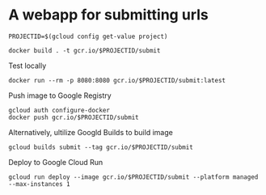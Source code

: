 # A webapp for submitting urls

```
PROJECTID=$(gcloud config get-value project)
```

```
docker build . -t gcr.io/$PROJECTID/submit
```

Test locally
```
docker run --rm -p 8080:8080 gcr.io/$PROJECTID/submit:latest
```

Push image to Google Registry
```
gcloud auth configure-docker
docker push gcr.io/$PROJECTID/submit
```

Alternatively, ultilize Googld Builds to build image
```
gcloud builds submit --tag gcr.io/$PROJECTID/submit
```

Deploy to Google Cloud Run
```
gcloud run deploy --image gcr.io/$PROJECTID/submit --platform managed --max-instances 1
```
